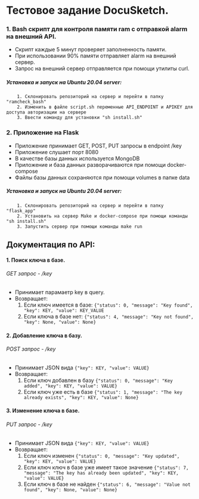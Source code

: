 # Тестовое задание DocuSketch.
### 1. Bash скрипт для контроля памяти ram с отправкой alarm на внешний API.
 - Скрипт каждые 5 минут проверяет заполненность памяти.
 - При использовании 90% памяти отправляет alarm на внешний сервер.
 - Запрос на внешний сервер отправляется при помощи утилиты curl.
##### Установка и запуск на Ubuntu 20.04 server:

```
    1. Склонировать репозиторий на сервер и перейти в папку "ramcheck_bash"
    2. Изменить в файле script.sh переменные API_ENDPOINT и APIKEY для доступа авторизации на сервере
    3. Ввести команду для установки "sh install.sh"
```

### 2. Приложение на Flask
 - Приложение принимает GET, POST, PUT запросы в endpoint /key
 - Приложение слушает порт 8080
 - В качестве базы данных используется MongoDB
 - Приложение и база данных разворачиваются при помощи docker-compose
 - Файлы базы данных сохраняются при помощи volumes в папке data
##### Установка и запуск на Ubuntu 20.04 server:

```
    1. Склонировать репозиторий на сервер и перейти в папку "flask_app"
    2. Установить на сервер Make и docker-compose при помощи команды "sh install.sh"
    3. Запустить сервер при помощи команды make run
```
## Документация по API:
#### 1. Поиск ключа в базе.
###### GET запрос - /key 
 - Принимает парамаетр key в query.
 - Возвращает:
    1. Если ключ имеется в базе: ```{"status": 0, "message": "Key found", "key": KEY, "value": KEY_VALUE```
    2. Если ключа в базе нет: ```{"status": 4, "message": "Key not found", "key": None, "value": None}```

#### 2. Добавление ключа в базу.
###### POST запрос - /key
 - Принимает JSON вида ```{"key": KEY, "value": VALUE}```
 - Возвращает:
    1. Если ключ добавлен в базу ```{"status": 0, "message": "Key added", "key": KEY, "value": VALUE}```
    2. Если ключ уже есть в базе ```{"status": 1, "message": "The key already exists", "key": KEY, "value": None}```

#### 3. Изменение ключа в базе.
###### PUT запрос - /key
 - Принимает JSON вида ```{"key": KEY, "value": VALUE}```
 - Возвращает:
    1. Если ключ изменен ```{"status": 0, "message": "Key updated", "key": KEY, "value": VALUE}```
    2. Если ключ ключ в базе уже имеет такое значение ```{"status": 7, "message": "The key has already been updated", "key": KEY, "value": VALUE}```
    3. Если ключ в базе не найден ```{"status": 6, "message": "Value not found", "key": None, "value": None}```